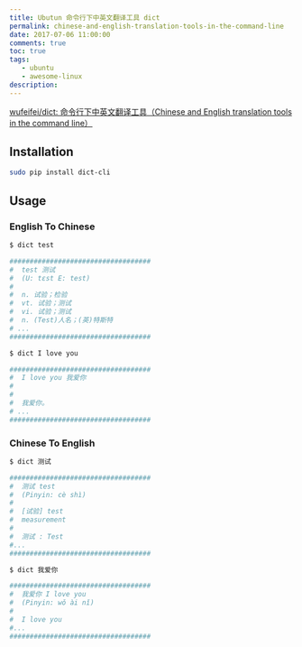 ```yaml
---
title: Ubutun 命令行下中英文翻译工具 dict
permalink: chinese-and-english-translation-tools-in-the-command-line
date: 2017-07-06 11:00:00
comments: true
toc: true
tags:
   - ubuntu
   - awesome-linux
description:
---
```


[wufeifei/dict: 命令行下中英文翻译工具（Chinese and English translation tools in the command line）](https://github.com/wufeifei/dict)

## Installation

```bash
sudo pip install dict-cli
```

<!-- more -->

## Usage

### English To Chinese

```bash
$ dict test

###################################
#  test 测试
#  (U: tɛst E: test)
#
#  n. 试验；检验
#  vt. 试验；测试
#  vi. 试验；测试
#  n. (Test)人名；(英)特斯特
# ...
###################################

$ dict I love you

###################################
#  I love you 我爱你
#
#
#  我爱你。
# ...
###################################
```

### Chinese To English

```bash
$ dict 测试

###################################
#  测试 test
#  (Pinyin: cè shì)
#
#  [试验] test
#  measurement
#
#  测试 : Test
#...
###################################

$ dict 我爱你

###################################
#  我爱你 I love you
#  (Pinyin: wǒ ài nǐ)
#
#  I love you
#...
###################################
```
